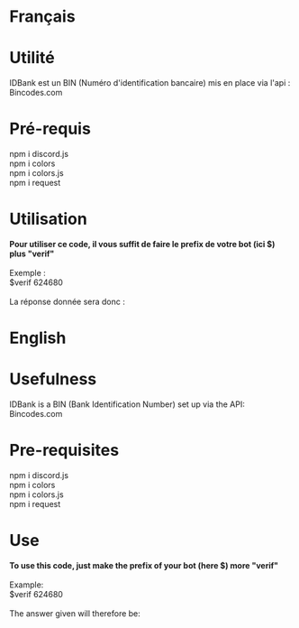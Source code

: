 # Français

# Utilité
IDBank est un BIN (Numéro d'identification bancaire) mis en place via l'api : Bincodes.com

# Pré-requis
npm i discord.js<br/>
npm i colors<br/>
npm i colors.js<br/>
npm i request<br/>

# Utilisation
__Pour utiliser ce code, il vous suffit de faire le prefix de votre bot (ici $) plus "verif"__<br/><br/>Exemple :<br/>
$verif 624680<br/><br/>
La réponse donnée sera donc :<br/>

# English

# Usefulness
IDBank is a BIN (Bank Identification Number) set up via the API: Bincodes.com

# Pre-requisites
npm i discord.js <br/>
npm i colors <br/>
npm i colors.js <br/>
npm i request <br/>

# Use
__To use this code, just make the prefix of your bot (here $) more "verif"__<br/><br/>Example: <br/>
$verif 624680 <br/><br/>
The answer given will therefore be: <br/>
